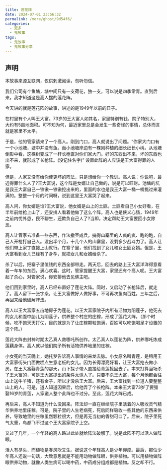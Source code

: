 ```yaml
---
title: 莲花阵
date: 2024-07-01 23:56:32
permalink: /more/ghost/9d54f6/
categories:
  - 更多
  - 鬼故事
tags:
  - 鬼故事
  - 鬼故事分享
---
```


## 声明

本故事来源互联网，仅供刺激阅读，勿听勿信。

<InArticleAdsense
    data-ad-client="ca-pub-1725717718088510"
    data-ad-slot="7426219401">
</InArticleAdsense>

我们公司有个鱼塘，塘中间只有一支荷花，独一支，可以说是四季常青。直到后来，我才知道这是高人摆的莲花阵。

今天讲的就是莲花阵的故事，讲述的是1949年以前的日子。

在村里有个人叫王大富。73岁的王大富人如其名，家里特别有钱，院子特别大，大约有5亩地面积。可不知为何，最近家里总是会发生一些奇怪的事情，总体而言就是家里不太平。

于是，他的管家请来了一个高人。刚到门口，高人就说出了问题。“你家大门口有一个小池塘，塘中并没有鱼。而小池塘岸边有一棵刚种植的细长细长小树。从池塘倒影中看，这棵树变成了一杆长枪直对你们家大门。好的东西出不来，坏的东西也出不来，就形成了长枪阵。(没记住名字)” 设置此阵的人应该是王大富得罪的人家。

但是，人家又没有给你使更坏的阵法，只是想给你一个教训。高人说：你说吧，最近得罪什么人了?王大富说，这个阵是女婿让自己做的，说是可以旺财。池塘的坑是我王大富自己一铁锹一铁锹挖出来的，里面的水也是我王大富一桶一桶挑过来灌满的。整整一个月的时间呀，说到这里王大富哭了起来。

高人问，你女婿是谁?王大富说，他女婿是山上的土匪。土匪看自己小女好看，在半年前给抢上山了，还安排人看着他做了这么个阵。高人也是侠义心肠，1949年之前内忧外患，民不聊生，还欺负自己人了?当即，决定帮助王大富要回小女除恶。

高人让管家去准备一些东西，作法撒豆成兵，搞得山寨里的人疯的疯、跑的跑，自己人开枪打自己人。没出半个月，十几个人的山寨里，没剩多少战斗力了。高人让他们带上家丁直接上山就行。在寨子里，他们找到了女儿和女土匪女婿。但是，王大富看到女儿已经有了身孕，就把女儿和女婿给杀了。

杀了以后，把寨子里值钱的东西全部带走。两天后，回去的路上王大富洋洋得意看着一车车的东西，满心欢喜。这时，管家提醒王大富，家里还有个高人呢。王大富起了杀心，对管家说，你安排他去见佛主吧。

他们回到家里时，高人已经布置好了莲花大阵。同时，又启动了长枪阵后，就走了。高人留下一张字条，让王大富做好人做好事，不可再次鱼肉百姓。三年之后，再回来给他破解阵法。

高人以王大富家五亩地房子为莲花。以王大富家院子内所有活物为阳莲子，他死去的女儿和腹中胎儿为阴莲子，供养整个村庄的庄稼，形成了莲花大阵。（那个时候，吃不饱天天打仗，目的就是为了让庄稼颗粒饱满，百姓可以吃饱喝足才设置的这个阵。）

莲花大阵由封神时期太乙真人救哪吒所创作。太乙真人以莲花为阵，供养哪吒炼成莲藕身体。高人就以他们院子所有活物供养地里的庄稼。

小女死的当天晚上，她托梦告诉高人事情的来龙去脉。小女原名叫青莲，是租用王大富家街头门面做糕点生意老板的女儿。因为长得漂亮好看，让王大富抢去做小房。在王大富娶青莲的那天，山下探子带人直接给青莲抢回去了。本来打算当场杀了王大富的，可是王大富提出的条件太诱人了。只要不杀王大富，每个月他都会往山上送牛羊猪，还有金子，所以才没杀王大富。后来，王大富找到一位道人要整整山上的人。可是，道人知道因果后，给他弄了个长枪阵。本来王大富73岁了要强娶16岁的青莲，人家道人整个此阵也不过分。至此，莲花大阵已成。

再后来，高人不知道为什么没回来。阵法却一直在继续院子里活着的人吸收灵气精华供养地里庄稼。可是，院子里的人生老病死，死后同样吸收一些其他的东西来供养，导致地里的庄稼虽然颗粒很大，但是再无当初的香甜可口了。后来，院子里死气太重，鸟都飞不过这个王大富家院子上空。

又过了几年，一个年轻的高人路过此处就给阵法破解了。说是此阵不可以活人做阵眼。

活人有尽头，而植物是春风吹又生。据说这个年轻高人是少年仰度。最后，那位少年高人还说一句话，大致意思就是不能用动物做阵眼，供养植物。可以用植物做阵眼供养动物，就像人类生病可以喝中药，中药成分组成都是植物。反之却不行。